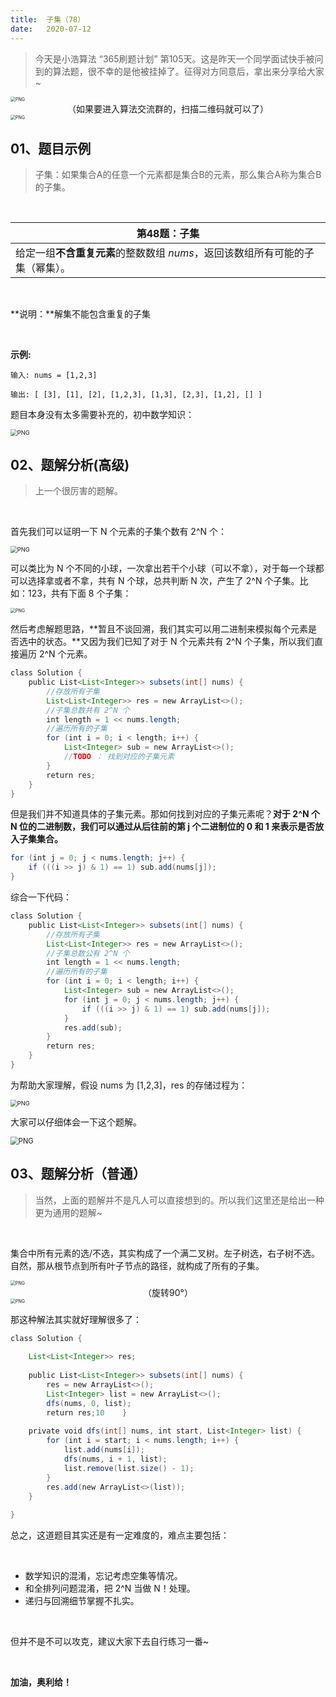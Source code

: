 ```yaml
---
title:	子集（78）
date:	2020-07-12
---
```


> 今天是小浩算法 “365刷题计划” 第105天。这是昨天一个同学面试快手被问到的算法题，很不幸的是他被挂掉了。征得对方同意后，拿出来分享给大家~

<img src="./33/1.jpg" alt="PNG" style="zoom: 50%;" />

<center>（如果要进入算法交流群的，扫描二维码就可以了）</center>

<img src="./33/2.jpg" alt="PNG" style="zoom: 50%;" />

## 01、题目示例

> 子集：如果集合A的任意一个元素都是集合B的元素，那么集合A称为集合B的子集。

<br/>

| 第48题：子集                                                 |
| ------------------------------------------------------------ |
| 给定一组**不含重复元素**的整数数组 *nums*，返回该数组所有可能的子集（幂集）。 |

<br/>

**说明：**解集不能包含重复的子集

<br/>

**示例:**

```
输入: nums = [1,2,3] 

输出: [ [3], [1], [2], [1,2,3], [1,3], [2,3], [1,2], [] ] 
```

题目本身没有太多需要补充的，初中数学知识：

<img src="./33/3.jpg" alt="PNG" style="zoom: 67%;" />

## 02、题解分析(高级)

> 上一个很厉害的题解。

<br/>

首先我们可以证明一下 N 个元素的子集个数有 2^N 个：

<img src="./33/4.gif" alt="PNG" style="zoom: 67%;" />

可以类比为 N 个不同的小球，一次拿出若干个小球（可以不拿），对于每一个球都可以选择拿或者不拿，共有 N 个球，总共判断 N 次，产生了 2^N 个子集。比如：123，共有下面 8 个子集：

<img src="./33/5.jpg" alt="PNG" style="zoom: 50%;" />

然后考虑解题思路，**暂且不谈回溯，我们其实可以用二进制来模拟每个元素是否选中的状态。**又因为我们已知了对于 N 个元素共有 2^N 个子集，所以我们直接遍历 2^N 个元素。

```java
class Solution { 
    public List<List<Integer>> subsets(int[] nums) { 
        //存放所有子集 
        List<List<Integer>> res = new ArrayList<>(); 
        //子集总数共有 2^N 个 
        int length = 1 << nums.length; 
        //遍历所有的子集 
        for (int i = 0; i < length; i++) {
            List<Integer> sub = new ArrayList<>();
            //TODO ： 找到对应的子集元素
        }
        return res;
    }
}
```

但是我们并不知道具体的子集元素。那如何找到对应的子集元素呢？**对于 2^N 个 N 位的二进制数，我们可以通过从后往前的第 j 个二进制位的 0 和 1 来表示是否放入子集集合。**

```java
for (int j = 0; j < nums.length; j++) {
    if (((i >> j) & 1) == 1) sub.add(nums[j]);
}
```

综合一下代码：

```java
class Solution { 
    public List<List<Integer>> subsets(int[] nums) { 
        //存放所有子集 
        List<List<Integer>> res = new ArrayList<>(); 
        //子集总数公有 2^N 个 
        int length = 1 << nums.length; 
        //遍历所有的子集 
        for (int i = 0; i < length; i++) {
            List<Integer> sub = new ArrayList<>();
            for (int j = 0; j < nums.length; j++) {
                if (((i >> j) & 1) == 1) sub.add(nums[j]);
            }
            res.add(sub);
        }
        return res;
    }
}
```

为帮助大家理解，假设 nums 为 [1,2,3]，res 的存储过程为：

<img src="./33/6.jpg" alt="PNG" style="zoom: 67%;" />

大家可以仔细体会一下这个题解。

<img src="./33/7.jpg" alt="PNG" style="zoom: 80%;" />

## 03、题解分析（普通）

> 当然，上面的题解并不是凡人可以直接想到的。所以我们这里还是给出一种更为通用的题解~

<br/>

集合中所有元素的选/不选，其实构成了一个满二叉树。左子树选，右子树不选。自然，那从根节点到所有叶子节点的路径，就构成了所有的子集。

<img src="./33/8.jpg" alt="PNG" style="zoom: 50%;" />

<center>（旋转90°）</center>

<img src="./33/9.jpg" alt="PNG" style="zoom: 50%;" />

那这种解法其实就好理解很多了：

```java
class Solution { 
    
    List<List<Integer>> res; 
    
    public List<List<Integer>> subsets(int[] nums) { 
        res = new ArrayList<>(); 
        List<Integer> list = new ArrayList<>(); 
        dfs(nums, 0, list);
        return res;10    }
    
    private void dfs(int[] nums, int start, List<Integer> list) {
        for (int i = start; i < nums.length; i++) {
            list.add(nums[i]);
            dfs(nums, i + 1, list);
            list.remove(list.size() - 1);
        }
        res.add(new ArrayList<>(list));
    }
    
}
```

总之，这道题目其实还是有一定难度的，难点主要包括：

<br/>

- 数学知识的混淆，忘记考虑空集等情况。
- 和全排列问题混淆，把 2^N 当做 N！处理。
- 递归与回溯细节掌握不扎实。

<br/>

但并不是不可以攻克，建议大家下去自行练习一番~

<br/>

**加油，奥利给！**
